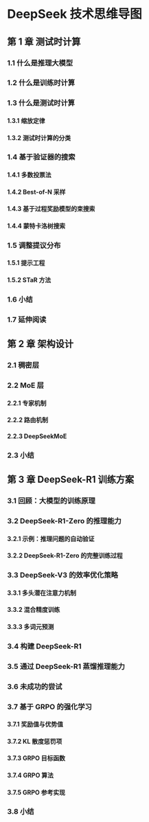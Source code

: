 # DeepSeek 技术思维导图

## 第 1 章 测试时计算
### 1.1 什么是推理大模型
### 1.2 什么是训练时计算
### 1.3 什么是测试时计算
#### 1.3.1 缩放定律
#### 1.3.2 测试时计算的分类
### 1.4 基于验证器的搜索
#### 1.4.1 多数投票法
#### 1.4.2 Best-of-N 采样
#### 1.4.3 基于过程奖励模型的束搜索
#### 1.4.4 蒙特卡洛树搜索
### 1.5 调整提议分布
#### 1.5.1 提示工程
#### 1.5.2 STaR 方法
### 1.6 小结
### 1.7 延伸阅读

## 第 2 章 架构设计
### 2.1 稠密层
### 2.2 MoE 层
#### 2.2.1 专家机制
#### 2.2.2 路由机制
#### 2.2.3 DeepSeekMoE
### 2.3 小结

## 第 3 章 DeepSeek-R1 训练方案
### 3.1 回顾：大模型的训练原理
### 3.2 DeepSeek-R1-Zero 的推理能力
#### 3.2.1 示例：推理问题的自动验证
#### 3.2.2 DeepSeek-R1-Zero 的完整训练过程
### 3.3 DeepSeek-V3 的效率优化策略
#### 3.3.1 多头潜在注意力机制
#### 3.3.2 混合精度训练
#### 3.3.3 多词元预测
### 3.4 构建 DeepSeek-R1
### 3.5 通过 DeepSeek-R1 蒸馏推理能力
### 3.6 未成功的尝试
### 3.7 基于 GRPO 的强化学习
#### 3.7.1 奖励值与优势值
#### 3.7.2 KL 散度惩罚项
#### 3.7.3 GRPO 目标函数
#### 3.7.4 GRPO 算法
#### 3.7.5 GRPO 参考实现
### 3.8 小结